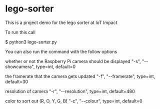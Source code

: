 # lego-sorter

This is a project demo for the lego sorter at IoT Impact

To run this call 
  
   $ python3 lego-sorter.py
   
 You can also run the command with the follow options
 
whether or not the Raspberry Pi camera should be displayed
 "-s", "--showcamera", type=int, default=0
 
the framerate that the camera gets updated
"-f", "--framerate", type=int, default=30

resolution of camera
"-r", "--resolution", type=int, default=480

color to sort out (R, O, Y, G, B)
"-c", "--colour", type=int, default=0
